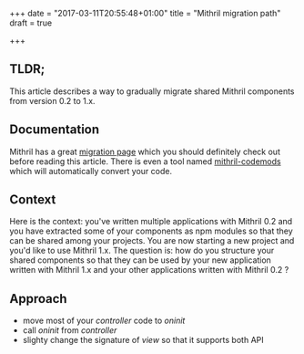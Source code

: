 +++
date = "2017-03-11T20:55:48+01:00"
title = "Mithril migration path"
draft = true

+++

## TLDR;

This article describes a way to gradually migrate shared Mithril components from version 0.2 to 1.x.

## Documentation

Mithril has a great [migration page](http://mithril.js.org/change-log.html#migrating-from-v02x) which you should definitely check out before reading this article.
There is even a tool named [mithril-codemods](https://www.npmjs.com/package/mithril-codemods) which will automatically convert your code.

## Context

Here is the context: you've written multiple applications with Mithril 0.2 and you have extracted some of your components as npm modules so that they can be shared among your projects. 
You are now starting a new project and you'd like to use Mithril 1.x.
The question is: how do you structure your shared components so that they can be used by your new application written with Mithril 1.x and your other applications written with Mithril 0.2 ?

## Approach

* move most of your _controller_ code to _oninit_
* call _oninit_ from _controller_
* slighty change the signature of _view_ so that it supports both API
